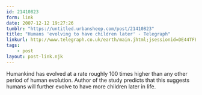 ```yaml
---
id: 21410823
form: link
date: 2007-12-12 19:27:26
tumblr: "https://untitled.urbansheep.com/post/21410823"
title: "Humans 'evolving to have children later' - Telegraph"
linkurl: http://www.telegraph.co.uk/earth/main.jhtml;jsessionid=DE44TFEY0OJPLQFIQMGCFF4AVCBQUIV0?xml=/earth/2007/12/10/scievol110.xml
tags:
    - post
layout: post-link.njk
---
```

<p>Humankind has evolved at a rate roughly 100 times higher than any other period of human evolution. Author of the study predicts that this suggests humans will further evolve to have more children later in life.</p>
